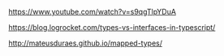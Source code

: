 https://www.youtube.com/watch?v=s9qgTlpYDuA

https://blog.logrocket.com/types-vs-interfaces-in-typescript/

http://mateusduraes.github.io/mapped-types/
